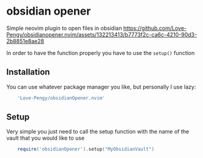 # obsidian opener
Simple neovim plugin to open files in obsidian
https://github.com/Love-Pengy/obsidianopener.nvim/assets/132213413/b7773f2c-ca6c-4210-90d3-2b8851e8ae28

In order to have the function properly you have to use the `setup()` function

## Installation 

You can use whatever package manager you like, but personally I use lazy: 

```lua
    'Love-Pengy/obsidianOpener.nvim'  
```

## Setup

Very simple you just need to call the setup function with the name of the vault that you would like to use

```lua 
    require('obsidianOpener').setup("MyObsidianVault") 
```
